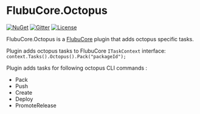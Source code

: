# FlubuCore.Octopus

[![NuGet](https://img.shields.io/nuget/v/FlubuCore.CakePlugin.svg)](https://www.nuget.org/packages/FlubuCore.Octopus/)
[![Gitter](https://img.shields.io/gitter/room/FlubuCore/Lobby.svg)](https://gitter.im/FlubuCore/Lobby?utm_source=badge&utm_medium=badge&utm_campaign=pr-badge&utm_content=badge)
[![License](https://img.shields.io/github/license/flubu-core/flubuCore.CakePlugin.svg)](https://github.com/flubu-core/FlubuCore.Octopus/blob/master/LICENSE)

FlubuCore.Octopus is a [FlubuCore](https://github.com/flubu-core/flubu.core) plugin that adds octopus specific tasks.

Plugin adds octopus tasks to FlubuCore ``` ITaskContext ``` interface:  ``` context.Tasks().Octopus().Pack("packageId"); ```

Plugin adds tasks for following octopus CLI commands :
* Pack
* Push
* Create
* Deploy
* PromoteRelease
